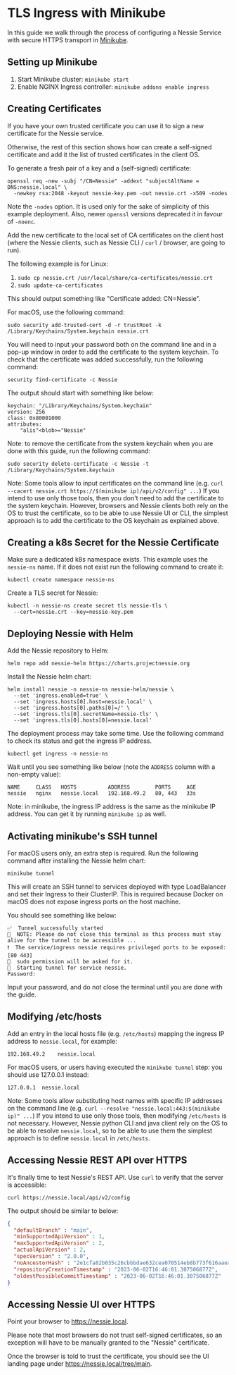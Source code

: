 # TLS Ingress with Minikube

In this guide we walk through the process of configuring a Nessie Service with secure HTTPS transport in
[Minikube](https://minikube.sigs.k8s.io/docs/).

## Setting up Minikube

1. Start Minikube cluster: `minikube start`
2. Enable NGINX Ingress controller: `minikube addons enable ingress`

## Creating Certificates

If you have your own trusted certificate you can use it to sign a new certificate for the Nessie service.

Otherwise, the rest of this section shows how can create a self-signed certificate and add it the list of trusted
certificates in the client OS.

To generate a fresh pair of a key and a (self-signed) certificate:

```shell
openssl req -new -subj "/CN=Nessie" -addext "subjectAltName = DNS:nessie.local" \
  -newkey rsa:2048 -keyout nessie-key.pem -out nessie.crt -x509 -nodes
```

Note the `-nodes` option. It is used only for the sake of simplicity of this example deployment. Also, newer `openssl`
versions deprecated it in favour of `-noenc`.

Add the new certificate to the local set of CA certificates on the client host (where the Nessie clients,
such as Nessie CLI / `curl` / browser, are going to run).

The following example is for Linux:

1. `sudo cp nessie.crt /usr/local/share/ca-certificates/nessie.crt`
2. `sudo update-ca-certificates`

This should output something like "Certificate added: CN=Nessie".

For macOS, use the following command:

```shell
sudo security add-trusted-cert -d -r trustRoot -k /Library/Keychains/System.keychain nessie.crt
```

You will need to input your password both on the command line and in a pop-up window in order to add the certificate to
the system keychain. To check that the certificate was added successfully, run the following command:

```shell
security find-certificate -c Nessie
```

The output should start with something like below:

```
keychain: "/Library/Keychains/System.keychain"
version: 256
class: 0x80001000 
attributes:
    "alis"<blob>="Nessie"
```

Note: to remove the certificate from the system keychain when you are done with this guide, run the following command:

```shell
sudo security delete-certificate -c Nessie -t /Library/Keychains/System.keychain
```

Note: Some tools allow to input certificates on the command line (e.g. `curl --cacert nessie.crt https://$(minikube
ip)/api/v2/config" ...`) If you intend to use only those tools, then you don't need to add the certificate to the system
keychain. However, browsers and Nessie clients both rely on the OS to trust the certificate, so to be able to use Nessie
UI or CLI, the simplest approach is to add the certificate to the OS keychain as explained above.

## Creating a k8s Secret for the Nessie Certificate

Make sure a dedicated k8s namespace exists. This example uses the `nessie-ns` name. If it does not exist run the
following command to create it:

```shell
kubectl create namespace nessie-ns
```

Create a TLS secret for Nessie:

```shell
kubectl -n nessie-ns create secret tls nessie-tls \
  --cert=nessie.crt --key=nessie-key.pem
```

## Deploying Nessie with Helm

Add the Nessie repository to Helm:

```shell
helm repo add nessie-helm https://charts.projectnessie.org
```

Install the Nessie helm chart:

```shell
helm install nessie -n nessie-ns nessie-helm/nessie \
  --set 'ingress.enabled=true' \
  --set 'ingress.hosts[0].host=nessie.local' \
  --set 'ingress.hosts[0].paths[0]=/' \
  --set 'ingress.tls[0].secretName=nessie-tls' \
  --set 'ingress.tls[0].hosts[0]=nessie.local'
```

The deployment process may take some time. Use the following command to check its status and get the ingress IP address.

```shell
kubectl get ingress -n nessie-ns
```

Wait until you see something like below (note the `ADDRESS` column with a non-empty value):

```
NAME     CLASS   HOSTS          ADDRESS        PORTS     AGE
nessie   nginx   nessie.local   192.168.49.2   80, 443   33s
```

Note: in minikube, the ingress IP address is the same as the minikube IP address. You can get it by running `minikube
ip` as well.

## Activating minikube's SSH tunnel

For macOS users only, an extra step is required. Run the following command after installing the Nessie helm chart:

```shell
minikube tunnel
```

This will create an SSH tunnel to services deployed with type LoadBalancer and set their Ingress to
their ClusterIP. This is required because Docker on macOS does not expose ingress ports on the host
machine. 

You should see something like below:

```
✅  Tunnel successfully started
📌  NOTE: Please do not close this terminal as this process must stay alive for the tunnel to be accessible ...
❗  The service/ingress nessie requires privileged ports to be exposed: [80 443]
🔑  sudo permission will be asked for it.
🏃  Starting tunnel for service nessie.
Password:
```

Input your password, and do not close the terminal until you are done with the guide.

## Modifying /etc/hosts

Add an entry in the local hosts file (e.g. `/etc/hosts`) mapping the ingress IP address to `nessie.local`, for example:

```
192.168.49.2	nessie.local
```

For macOS users, or users having executed the `minikube tunnel` step: you should use 127.0.0.1 instead:

```
127.0.0.1  nessie.local
```

Note: Some tools allow substituting host names with specific IP addresses on the command line
(e.g. `curl --resolve "nessie.local:443:$(minikube ip)" ...`) If you intend to use only those tools, then modifying
`/etc/hosts` is not necessary. However, Nessie python CLI and java client rely on the OS to be able to resolve
`nessie.local`, so to be able to use them the simplest approach is to define `nessie.local` in `/etc/hosts`.

## Accessing Nessie REST API over HTTPS

It's finally time to test Nessie's REST API. Use `curl` to verify that the server is accessible:

```shell
curl https://nessie.local/api/v2/config
```

The output should be similar to below:

```json
{
  "defaultBranch" : "main",
  "minSupportedApiVersion" : 1,
  "maxSupportedApiVersion" : 2,
  "actualApiVersion" : 2,
  "specVersion" : "2.0.0",
  "noAncestorHash" : "2e1cfa82b035c26cbbbdae632cea070514eb8b773f616aaeaf668e2f0be8f10d",
  "repositoryCreationTimestamp" : "2023-06-02T16:46:01.307506877Z",
  "oldestPossibleCommitTimestamp" : "2023-06-02T16:46:01.307506877Z"
}
```

## Accessing Nessie UI over HTTPS

Point your browser to https://nessie.local.

Please note that most browsers do not trust self-signed certificates, so an exception will have to be manually
granted to the "Nessie" certificate.

Once the browser is told to trust the certificate, you should see the UI landing page under 
https://nessie.local/tree/main.

